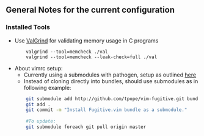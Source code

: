 ## General Notes for the current configuration

### Installed Tools
- Use [ValGrind][1] for validating memory usage in C programs
	```
		valgrind --tool=memcheck ./val
		valgrind --tool=memcheck --leak-check=full ./val
	```
- About vimrc setup:
	* Currently using a submodules with pathogen, setup as outlined [here][2]
	* Instead of cloning directly into bundles, should use submodules as in following example:
	```bash
		git submodule add http://github.com/tpope/vim-fugitive.git bundle/fugitive
		git add .
		git commit -m "Install Fugitive.vim bundle as a submodule."	
		
		#To update:
		git submodule foreach git pull origin master
	```




[1]: http://www.thegeekstuff.com/2011/11/valgrind-memcheck/
[2]: http://vimcasts.org/episodes/synchronizing-plugins-with-git-submodules-and-pathogen/
